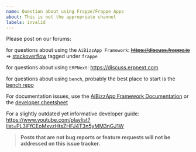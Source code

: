 ```yaml
---
name: Question about using Frappe/Frappe Apps
about: This is not the appropriate channel
labels: invalid
---
```


Please post on our forums:

for questions about using the `AiBizzApp Framework`: ~~https://discuss.frappe.io~~ => [stackoverflow](https://stackoverflow.com/questions/tagged/frappe) tagged under `frappe`

for questions about using `ERPNext`: https://discuss.erpnext.com

for questions about using `bench`, probably the best place to start is the [bench repo](https://github.com/frappe/bench)

For documentation issues, use the [AiBizzApp Framework Documentation](https://frappeframework.com/docs) or the [developer cheetsheet](https://github.com/frappe/frappe/wiki/Developer-Cheatsheet)

For a slightly outdated yet informative developer guide: https://www.youtube.com/playlist?list=PL3lFfCEoMxvzHtsZHFJ4T3n5yMM3nGJ1W

> **Posts that are not bug reports or feature requests will not be addressed on this issue tracker.**